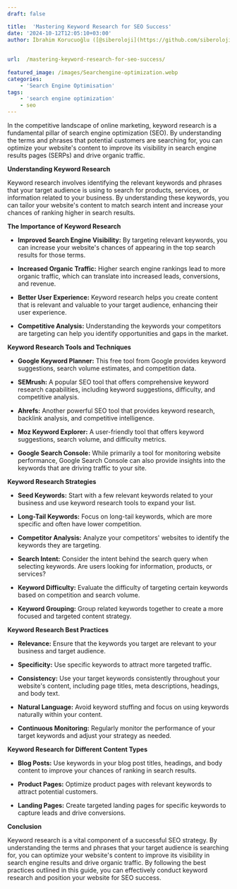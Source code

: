 ```yaml
---
draft: false

title:  'Mastering Keyword Research for SEO Success'
date: '2024-10-12T12:05:10+03:00'
author: İbrahim Korucuoğlu ([@siberoloji](https://github.com/siberoloji))
 
 
url:  /mastering-keyword-research-for-seo-success/
 
featured_image: /images/Searchengine-optimization.webp
categories:
    - 'Search Engine Optimisation'
tags:
    - 'search engine optimization'
    - seo
---
```



In the competitive landscape of online marketing, keyword research is a fundamental pillar of search engine optimization (SEO). By understanding the terms and phrases that potential customers are searching for, you can optimize your website's content to improve its visibility in search engine results pages (SERPs) and drive organic traffic.



**Understanding Keyword Research**



Keyword research involves identifying the relevant keywords and phrases that your target audience is using to search for products, services, or information related to your business. By understanding these keywords, you can tailor your website's content to match search intent and increase your chances of ranking higher in search results.   



**The Importance of Keyword Research**


* **Improved Search Engine Visibility:** By targeting relevant keywords, you can increase your website's chances of appearing in the top search results for those terms.

* **Increased Organic Traffic:** Higher search engine rankings lead to more organic traffic, which can translate into increased leads, conversions, and revenue.

* **Better User Experience:** Keyword research helps you create content that is relevant and valuable to your target audience, enhancing their user experience.

* **Competitive Analysis:** Understanding the keywords your competitors are targeting can help you identify opportunities and gaps in the market.




**Keyword Research Tools and Techniques**


* **Google Keyword Planner:** This free tool from Google provides keyword suggestions, search volume estimates, and competition data.

* **SEMrush:** A popular SEO tool that offers comprehensive keyword research capabilities, including keyword suggestions, difficulty, and competitive analysis.

* **Ahrefs:** Another powerful SEO tool that provides keyword research, backlink analysis, and competitive intelligence.

* **Moz Keyword Explorer:** A user-friendly tool that offers keyword suggestions, search volume, and difficulty metrics.

* **Google Search Console:** While primarily a tool for monitoring website performance, Google Search Console can also provide insights into the keywords that are driving traffic to your site.




**Keyword Research Strategies**


* **Seed Keywords:** Start with a few relevant keywords related to your business and use keyword research tools to expand your list.

* **Long-Tail Keywords:** Focus on long-tail keywords, which are more specific and often have lower competition.

* **Competitor Analysis:** Analyze your competitors' websites to identify the keywords they are targeting.

* **Search Intent:** Consider the intent behind the search query when selecting keywords. Are users looking for information, products, or services?

* **Keyword Difficulty:** Evaluate the difficulty of targeting certain keywords based on competition and search volume.

* **Keyword Grouping:** Group related keywords together to create a more focused and targeted content strategy.




**Keyword Research Best Practices**


* **Relevance:** Ensure that the keywords you target are relevant to your business and target audience.

* **Specificity:** Use specific keywords to attract more targeted traffic.

* **Consistency:** Use your target keywords consistently throughout your website's content, including page titles, meta descriptions, headings, and body text.

* **Natural Language:** Avoid keyword stuffing and focus on using keywords naturally within your content.

* **Continuous Monitoring:** Regularly monitor the performance of your target keywords and adjust your strategy as needed.




**Keyword Research for Different Content Types**


* **Blog Posts:** Use keywords in your blog post titles, headings, and body content to improve your chances of ranking in search results.

* **Product Pages:** Optimize product pages with relevant keywords to attract potential customers.

* **Landing Pages:** Create targeted landing pages for specific keywords to capture leads and drive conversions.




**Conclusion**



Keyword research is a vital component of a successful SEO strategy. By understanding the terms and phrases that your target audience is searching for, you can optimize your website's content to improve its visibility in search engine results and drive organic traffic. By following the best practices outlined in this guide, you can effectively conduct keyword research and position your website for SEO success.
